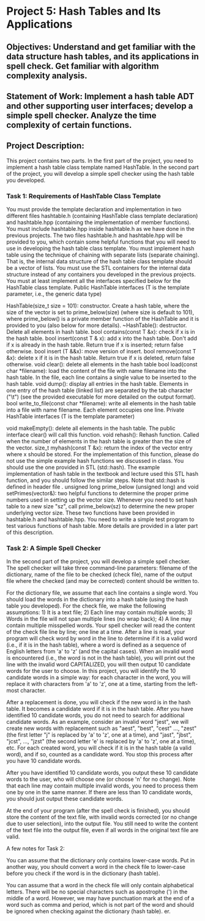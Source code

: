 # Project 5:  Hash Tables and Its Applications

## Objectives:  Understand and get familiar with the data structure hash tables, and its applications in spell check. Get familiar with algorithm complexity analysis.

## Statement of Work: Implement a hash table ADT and other supporting user interfaces; develop a simple spell checker. Analyze the time complexity of certain functions.

## Project Description:

This project contains two parts. In the first part of the project, you need to implement a hash table class template named HashTable. In the second part of the project, you will develop a simple spell checker using the hash table you developed.

### Task 1: Requirements of HashTable Class Template

You must provide the template declaration and implementation in two different files hashtable.h (containing HashTable class template declaration) and hashtable.hpp (containing the implementation of member functions). You must include hashtable.hpp inside hashtable.h as we have done in the previous projects. The two files hashtable.h and hashtable.hpp will be provided to you, which contain some helpful functions that you will need to use in developing the hash table class template.
You must implement hash table using the technique of chaining with separate lists (separate chaining). That is, the internal data structure of the hash table class template should be a vector of lists. You must use the STL containers for the internal data structure instead of any containers you developed in the previous projects.
You must at least implement all the interfaces specified below for the HashTable class template.
Public HashTable interfaces (T is the template parameter, i.e., the generic data type)

HashTable(size_t size = 101): constructor. Create a hash table, where the size of the vector is set to prime_below(size) (where size is default  to 101), where prime_below() is a private member function of the HashTable and it is provided to you (also below for more details).
~HashTable(): destructor. Delete all elements in hash table.
bool contains(const T &x): check if x is in the hash table.
bool insert(const T & x): add x into the hash table. Don't add if x is already in the hash table. Return true if x is inserted; return false otherwise.
bool insert (T &&x): move version of insert.
bool remove(const T &x): delete x if it is in the hash table. Return true if x is deleted, return false otherwise.
void clear(): delete all elements in the hash table
bool load(const char *filename): load the content of the file with name filename into the hash table. In the file, each line contains a single value to be inserted to the hash table.
void dump(): display all entries in the hash table. Elements in one entry of the hash table (linked list) are separated by the tab character ("\t") (see the provided executable for more detailed on the output format).
bool write_to_file(const char *filename): write all elements in the hash table into a file with name filename. Each element occupies one line.
Private HashTable interfaces (T is the template parameter)

void makeEmpty(): delete all elements in the hash table. The public interface clear() will call this function.
void rehash(): Rehash function. Called when the number of elements in the hash table is greater than the size of the vector.
size_t myhash(const T &x): return the index of the vector entry where x should be stored. For the implementation of this function, please do not use the simple example hash functions we discussed in class. You should use the one provided in STL (std::hash). The example implementation of hash table in the textbook and lecture used this STL hash function, and you should follow the similar steps. Note that std::hash is defined in header file <functional>.
unsigned long prime_below (unsigned long) and void setPrimes(vector<unsigned long>&): two helpful functions to determine the proper prime numbers used in setting up the vector size. Whenever you need to set hash table to a new size "sz", call prime_below(sz) to determine the new proper underlying vector size. These two functions have been provided in hashtable.h and hashtable.hpp.
You need to write a simple test program to test various functions of hash table. More details are provided in a later part of this description.

### Task 2: A Simple Spell Checker

In the second part of the project, you will develop a simple spell checker. The spell checker will take three command-line parameters: filename of the dictionary, name of the file to be checked (check file), name of the output file where the checked (and may be corrected) content should be written to.

For the dictionary file, we assume that each line contains a single word. You should load the words in the dictionary into a hash table (using the hash table you developed).
For the check file, we make the following assumptions: 1) It is a text file; 2) Each line may contain multiple words; 3) Words in the file will not span multiple lines (no wrap back); 4) A line may contain multiple misspelled words.
Your spell checker will read the content of the check file line by line; one line at a time. After a line is read, your program will check word by word in the line to determine if it is a valid word (i.e., if it is in the hash table), where a word is defined as a sequence of English letters from 'a' to 'z' (and the capital cases). When an invalid word is encountered (i.e., the word is not in the hash table), you will print out the line with the invalid word CAPITALIZED, you will then output 10 candidate words for the user to choose. In this project, you will identify the 10 candidate words in a simple way: for each character in the word, you will replace it with characters from 'a' to 'z', one at a time, starting from the left-most character.

After a replacement is done, you will check if the new word is in the hash table. It becomes a candidate word if it is in the hash table. After you have identified 10 candidate words, you do not need to search for additional candidate words. As an example, consider an invalid word "jest", we will create new words with replacement such as "aest", "best", "cest" ..., "zest" (the first letter "j" is replaced by 'a' to 'z', one at a time), and "jast", "jbst", "jcst", ..., "jzst" (the second letter 'e' is replaced by 'a' to 'z', one at a time), etc. For each created word, you will check if it is in the hash table (a valid word), and if so, counted as a candidate word. You stop this process after you have 10 candidate words.

After you have identified 10 candidate words, you output these 10 candidate words to the user, who will choose one (or choose 'n' for no change). Note that each line may contain multiple invalid words, you need to process them one by one in the same manner. If there are less than 10 candidate words, you should just output these candidate words.

At the end of your program (after the spell check is finished), you should store the content of the text file, with invalid words corrected (or no change due to user selection), into the output file. You still need to write the content of the text file into the output file, even if all words in the original text file are valid.

A few notes for Task 2:

You can assume that the dictionary only contains lower-case words. Put in another way, you should convert a word in the check file to lower-case before you check if the word is in the dictionary (hash table).

You can assume that a word in the check file will only contain alphabetical letters. There will be no special characters such as apostrophe (') in the middle of a word. However, we may have punctuation mark at the end of a word such as comma and period, which is not part of the word and should be ignored when checking against the dictionary (hash table).
er.
